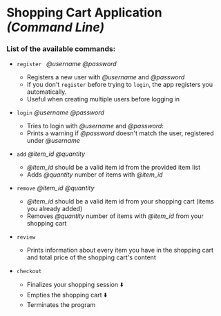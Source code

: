 # Shopping Cart Application *(Command Line)*
### List of the available commands:
- `register ` *@username* *@password*
  - Registers a new user with *@username* and *@password*
  - If you don't `register` before trying to `login`,
    the app registers you automatically.
  - Useful when creating multiple users before logging in
  
- `login` *@username* *@password*
  - Tries to login with *@username* and *@password*:
  - Prints a warning if *@password* doesn't match
    the user, registered under *@username*
      
- `add` *@item_id* *@quantity*
  - *@item_id* should be a valid item id from the provided item list
  - Adds *@quantity* number of items with *@item_id*
  
- `remove` *@item_id* *@quantity*
  - *@item_id* should be a valid item id from your shopping cart (items you already added)
  - Removes *@quantity* number of items with *@item_id* from your shopping cart
  
- `review`
  - Prints information about every item you have in the shopping cart
    and total price of the shopping cart's content
    
- `checkout`
  - Finalizes your shopping session
            :arrow_down:
  - Empties the shopping cart
            :arrow_down:
  - Terminates the program
